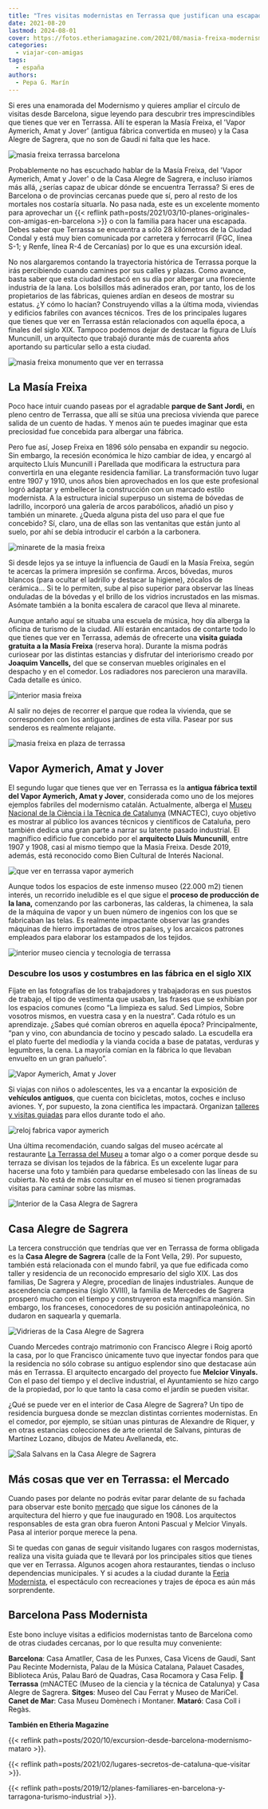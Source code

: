 ```yaml
---
title: "Tres visitas modernistas en Terrassa que justifican una escapada"
date: 2021-08-20
lastmod: 2024-08-01
cover: https://fotos.etheriamagazine.com/2021/08/masia-freixa-modernismo.jpg
categories: 
  - viajar-con-amigas
tags: 
  - españa
authors: 
  - Pepa G. Marín
---
```


Si eres una enamorada del Modernismo y quieres ampliar el círculo de visitas desde 
Barcelona, sigue leyendo para descubrir tres imprescindibles que tienes que ver en 
Terrassa. Allí te esperan la Masía Freixa, el 'Vapor Aymerich, Amat y Jover' (antigua 
fábrica convertida en museo) y la Casa Alegre de Sagrera, que no son de Gaudí ni falta 
que les hace. 

![masia freixa terrassa barcelona](https://fotos.etheriamagazine.com/2021/08/masia-freixa-modernismo.jpg "Masía Freixa, en Terrassa. © Pepa García")

<!-- LEGACY_UPDATED: Actualizado 8/2024 -->

Probablemente no has escuchado hablar de la Masía Freixa, del 'Vapor Aymerich, Amat y 
Jover' o de la Casa Alegre de Sagrera, e incluso iríamos más allá, ¿serías capaz de 
ubicar dónde se encuentra Terrassa? Si eres de Barcelona o de provincias cercanas puede 
que sí, pero al resto de los mortales nos costaría situarla. No pasa nada, este es un 
excelente momento para aprovechar un {{< reflink 
path=posts/2021/03/10-planes-originales-con-amigas-en-barcelona >}} o con la familia 
para hacer una escapada. Debes saber que Terrassa se encuentra a sólo 28 kilómetros de 
la Ciudad Condal y está muy bien comunicada por carretera y ferrocarril (FGC, línea S-1; 
y Renfe, línea R-4 de Cercanías) por lo que es una excursión ideal. 

No nos alargaremos contando la trayectoria histórica de Terrassa porque la irás 
percibiendo cuando camines por sus calles y plazas. Como avance, basta saber que esta 
ciudad destacó en su día por albergar una floreciente industria de la lana. Los 
bolsillos más adinerados eran, por tanto, los de los propietarios de las fábricas, 
quienes ardían en deseos de mostrar su estatus. ¿Y cómo lo hacían? Construyendo villas a 
la última moda, viviendas y edificios fabriles con avances técnicos. Tres de los 
principales lugares que tienes que ver en Terrassa están relacionados con aquella época, 
a finales del siglo XIX. Tampoco podemos dejar de destacar la figura de Lluís Muncunill, 
un arquitecto que trabajó durante más de cuarenta años aportando su particular sello a 
esta ciudad. 

![masia freixa monumento que ver en terrassa](https://fotos.etheriamagazine.com/2021/08/masia-freixa-entrada.jpg "Fachada principal de la Masía Freixa, en Terrassa. © Pepa García")

## La Masía Freixa

Poco hace intuir cuando paseas por el agradable **parque de Sant Jordi,** en pleno 
centro de Terrassa, que allí se sitúa una preciosa vivienda que parece salida de un 
cuento de hadas. Y menos aún te puedes imaginar que esta preciosidad fue concebida para 
albergar una fábrica. 

Pero fue así, Josep Freixa en 1896 sólo pensaba en expandir su negocio. Sin embargo, la 
recesión económica le hizo cambiar de idea, y encargó al arquitecto Lluís Muncunill i 
Parellada que modificara la estructura para convertirla en una elegante residencia 
familiar. La transformación tuvo lugar entre 1907 y 1910, unos años bien aprovechados en 
los que este profesional logró adaptar y embellecer la construcción con un marcado 
estilo modernista. A la estructura inicial superpuso un sistema de bóvedas de ladrillo, 
incorporó una galería de arcos parabólicos, añadió un piso y también un minarete. ¿Queda 
alguna pista del uso para el que fue concebido? Sí, claro, una de ellas son las 
ventanitas que están junto al suelo, por ahí se debía introducir el carbón a la 
carbonera. 

![minarete de la masia freixa](https://fotos.etheriamagazine.com/2021/08/masia-torre-freixa.jpg "Minarete de la Masia Freixa. © Pepa García")

Si desde lejos ya se intuye la influencia de Gaudí en la Masía Freixa, según te acercas 
la primera impresión se confirma. Arcos, bóvedas, muros blancos (para ocultar el 
ladrillo y destacar la higiene), zócalos de cerámica... Si te lo permiten, sube al piso 
superior para observar las líneas onduladas de la bóvedas y el brillo de los vidrios 
incrustados en las mismas. Asómate también a la bonita escalera de caracol que lleva al 
minarete. 

Aunque antaño aquí se situaba una escuela de música, hoy día alberga la oficina de 
turismo de la ciudad. Allí estarán encantados de contarte todo lo que tienes que ver en 
Terrassa, además de ofrecerte una **visita guiada gratuita a la Masía Freixa** (reserva 
hora). Durante la misma podrás curiosear por las distintas estancias y disfrutar del 
interiorismo creado por **Joaquim Vancells,** del que se conservan muebles originales en 
el despacho y en el comedor. Los radiadores nos parecieron una maravilla. Cada detalle 
es único. 

![interior masia freixa](https://fotos.etheriamagazine.com/2021/08/interior-masia-freixa.jpg "Radiador y escalera de caracol de la Masia Freixa. © Pepa García")

Al salir no dejes de recorrer el parque que rodea la vivienda, que se corresponden con 
los antiguos jardines de esta villa. Pasear por sus senderos es realmente relajante. 

![masia freixa en plaza de terrassa](https://fotos.etheriamagazine.com/2021/08/masia-freixa-jardines.jpg "Vista general de la Masía Freixa. © Pepa García")

## Vapor Aymerich, Amat y Jover

El segundo lugar que tienes que ver en Terrassa es la **antigua fábrica textil del Vapor 
Aymerich, Amat y Jover**, considerada como uno de los mejores ejemplos fabriles del 
modernismo catalán. Actualmente, alberga el [Museu Nacional de la Ciència i la Tècnica 
de Catalunya](https://mnactec.cat/es/) (MNACTEC), cuyo objetivo es mostrar al público 
los avances técnicos y científicos de Cataluña, pero también dedica una gran parte a 
narrar su latente pasado industrial. El magnífico edificio fue concebido por el 
**arquitecto Lluís Muncunill**, entre 1907 y 1908, casi al mismo tiempo que la Masía 
Freixa. Desde 2019, además, está reconocido como Bien Cultural de Interés Nacional. 

![que ver en terrassa vapor aymerich](https://fotos.etheriamagazine.com/2021/08/fabrica-aymerich-terrasa-museo-ciencia.jpg "Vapor Aymerich, Amat y Jover, donde se sitúa el Museu Nacional de la Ciència i la Tècnica de Catalunya. © Pepa G.")

Aunque todos los espacios de este inmenso museo (22.000 m2) tienen interés, un recorrido 
ineludible es el que sigue el **proceso de producción de la lana,** comenzando por las 
carboneras, las calderas, la chimenea, la sala de la máquina de vapor y un buen número 
de ingenios con los que se fabricaban las telas. Es realmente impactante observar las 
grandes máquinas de hierro importadas de otros países, y los arcaicos patrones empleados 
para elaborar los estampados de los tejidos. 

![interior museo ciencia y tecnologia de terrassa](https://fotos.etheriamagazine.com/2021/08/mujeres-vapor-aymerich-terrassa.jpg "Interior y obreras del Vapor Aymerich, Amat y Jover, en Terrassa. © Pepa García")

### Descubre los usos y costumbres en las fábrica en el siglo XIX

Fíjate en las fotografías de los trabajadores y trabajadoras en sus puestos de trabajo, 
el tipo de vestimenta que usaban, las frases que se exhibían por los espacios comunes 
(como “La limpieza es salud. Sed Limpios, Sobre vosotros mismos, en vuestra casa y en la 
nuestra”. Cada rótulo es un aprendizaje. ¿Sabes qué comían obreros en aquella época? 
Principalmente, “pan y vino, con abundancia de tocino y pescado salado. La escudella era 
el plato fuerte del mediodía y la vianda cocida a base de patatas, verduras y legumbres, 
la cena. La mayoría comían en la fábrica lo que llevaban envuelto en un gran pañuelo”. 

![Vapor Aymerich, Amat y Jover](https://fotos.etheriamagazine.com/2021/08/vapor-aymerich-museo-ciencia-terrassa.jpg "Interior Vapor Aymerich, Amat y Jover. © Pepa García")

Si viajas con niños o adolescentes, les va a encantar la exposición de **vehículos 
antiguos**, que cuenta con bicicletas, motos, coches e incluso aviones. Y, por supuesto, 
la zona científica les impactará. Organizan [talleres y visitas 
guiadas](https://mnactec.cat/es/educacion/oferta-educativa) para ellos durante todo el 
año. 

![reloj fabrica vapor aymerich](https://fotos.etheriamagazine.com/2021/08/reloj-fabrica.jpg "La sirena marcaba el comienzo y el final del trabajo diario. © Pepa García")

Una última recomendación, cuando salgas del museo acércate al restaurante [La Terrassa 
del Museu](https://laterrassa.es/) a tomar algo o a comer porque desde su terraza se 
divisan los tejados de la fábrica. Es un excelente lugar para hacerse una foto y también 
para quedarse embelesado con las líneas de su cubierta. No está de más consultar en el 
museo si tienen programadas visitas para caminar sobre las mismas. 

![Interior de la Casa Alegra de Sagrera](https://fotos.etheriamagazine.com/2021/08/Casa-Alegre-de-Sagrera-Terrassa-1.jpg "Interior de la Casa Alegre de Sagrera. © CC")

## Casa Alegre de Sagrera

La tercera construcción que tendrías que ver en Terrassa de forma obligada es la **Casa 
Alegre de Sagrera** (calle de la Font Vella, 29). Por supuesto, también está relacionada 
con el mundo fabril, ya que fue edificada como taller y residencia de un reconocido 
empresario del siglo XIX. Las dos familias, De Sagrera y Alegre, procedían de linajes 
industriales. Aunque de ascendencia campesina (siglo XVIII), la familia de Mercedes de 
Sagrera prosperó mucho con el tiempo y construyeron esta magnífica mansión. Sin embargo, 
los franceses, conocedores de su posición antinapoleónica, no dudaron en saquearla y 
quemarla. 

![Vidrieras de la Casa Alegre de Sagrera](https://fotos.etheriamagazine.com/2021/08/vidrieras-Casa-Alegre-de-Sagrera.jpg "Vidrieras de la Casa Alegre de Sagrera. © CC")

Cuando Mercedes contrajo matrimonio con Francisco Alegre i Roig aportó la casa, por lo 
que Francisco únicamente tuvo que inyectar fondos para que la residencia no sólo cobrase 
su antiguo esplendor sino que destacase aún más en Terrassa. El arquitecto encargado del 
proyecto fue **Melcior Vinyals.** Con el paso del tiempo y el declive industrial, el 
Ayuntamiento se hizo cargo de la propiedad, por lo que tanto la casa como el jardín se 
pueden visitar. 

¿Qué se puede ver en el interior de Casa Alegre de Sagrera? Un tipo de residencia 
burguesa donde se mezclan distintas corrientes modernistas. En el comedor, por ejemplo, 
se sitúan unas pinturas de Alexandre de Riquer, y en otras estancias colecciones de arte 
oriental de Salvans, pinturas de Martínez Lozano, dibujos de Mateu Avellaneda, etc. 

![Sala Salvans en la Casa Alegre de Sagrera](https://fotos.etheriamagazine.com/2021/08/sala-Salvans-casa-alegre-terrassa.jpg "Sala Salvans en la Casa Alegre de Sagrera. © CC")

## Más cosas que ver en Terrassa: el Mercado

Cuando pases por delante no podrás evitar parar delante de su fachada para observar este 
bonito [mercado](https://www.mercatdelaindependencia.cat/) que sigue los cánones de la 
arquitectura del hierro y que fue inaugurado en 1908. Los arquitectos responsables de 
esta gran obra fueron Antoni Pascual y Melcior Vinyals. Pasa al interior porque merece 
la pena. 

Si te quedas con ganas de seguir visitando lugares con rasgos modernistas, realiza una 
visita guiada que te llevará por los principales sitios que tienes que ver en Terrassa. 
Algunos acogen ahora restaurantes, tiendas o incluso dependencias municipales. Y si 
acudes a la ciudad durante la [Feria 
Modernista](https://www.femturisme.cat/es/agenda/feria-modernista-de-terraza), el 
espectáculo con recreaciones y trajes de época es aún más sorprendente. 

## Barcelona Pass Modernista

Este bono incluye visitas a edificios modernistas tanto de Barcelona como de otras 
ciudades cercanas, por lo que resulta muy conveniente: 

**Barcelona**: Casa Amatller, Casa de les Punxes, Casa Vicens de Gaudí, Sant Pau Recinte 
Modernista, Palau de la Música Catalana, Palauet Casades, Biblioteca Arús, Palau Baró de 
Quadras, Casa Rocamora y Casa Felip. 📌 **Terrassa** (mNACTEC (Museo de la ciencia y la 
técnica de Catalunya) y Casa Alegre de Sagrera. **Sitges**: Museo del Cau Ferrat y Museo 
de MariCel. **Canet de Mar**: Casa Museu Domènech i Montaner. **Mataró**: Casa Coll i 
Regàs. 

**También en Etheria Magazine** 

{{< reflink path=posts/2020/10/excursion-desde-barcelona-modernismo-mataro >}}. 

{{< reflink path=posts/2021/02/lugares-secretos-de-cataluna-que-visitar >}}. 

{{< reflink 
path=posts/2019/12/planes-familiares-en-barcelona-y-tarragona-turismo-industrial >}}.
